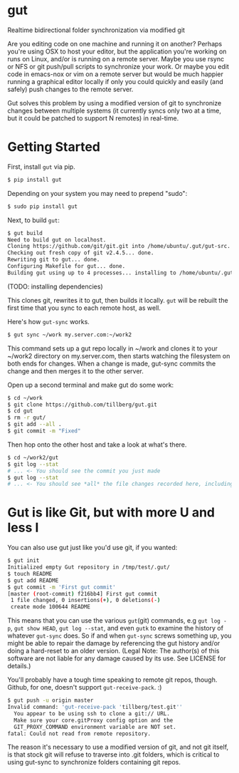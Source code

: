 gut
===

Realtime bidirectional folder synchronization via modified git

Are you editing code on one machine and running it on another? Perhaps you're using
OSX to host your editor, but the application you're working on runs on Linux, and/or
is running on a remote server. Maybe you use rsync or NFS or git push/pull scripts
to synchronize your work. Or maybe you edit code in emacs-nox or vim on a remote
server but would be much happier running a graphical editor locally if only you could
quickly and easily (and safely) push changes to the remote server.

Gut solves this problem by using a modified version of git to synchronize changes
between multiple systems (it currently syncs only two at a time, but it could be
patched to support N remotes) in real-time.

Getting Started
===============

First, install `gut` via pip.

```sh
$ pip install gut
```

Depending on your system you may need to prepend "sudo":

```sh
$ sudo pip install gut
```

Next, to build `gut`:

```sh
$ gut build
Need to build gut on localhost.
Cloning https://github.com/git/git.git into /home/ubuntu/.gut/gut-src... done.
Checking out fresh copy of git v2.4.5... done.
Rewriting git to gut... done.
Configuring Makefile for gut... done.
Building gut using up to 4 processes... installing to /home/ubuntu/.gut/gut-build... done.
```

(TODO: installing dependencies)

This clones git, rewrites it to gut, then builds it locally. `gut` will be rebuilt
the first time that you sync to each remote host, as well.

Here's how `gut-sync` works.

```sh
$ gut sync ~/work my.server.com:~/work2
```

This command sets up a gut repo locally in ~/work and clones it to your ~/work2
directory on my.server.com, then starts watching the filesystem on both ends for
changes. When a change is made, gut-sync commits the change and then merges it
to the other server.

Open up a second terminal and make gut do some work:

```sh
$ cd ~/work
$ git clone https://github.com/tillberg/gut.git
$ cd gut
$ rm -r gut/
$ git add --all .
$ git commit -m "Fixed"
```

Then hop onto the other host and take a look at what's there.

```sh
$ cd ~/work2/gut
$ git log --stat
# ... <- You should see the commit you just made
$ gut log --stat
# ... <- You should see *all* the file changes recorded here, including inside ~/work2/gut/.git/
```

Gut is like Git, but with more U and less I
===========================================

You can also use gut just like you'd use git, if you wanted:

```sh
$ gut init
Initialized empty Gut repository in /tmp/test/.gut/
$ touch README
$ gut add README
$ gut commit -m 'First gut commit'
[master (root-commit) f216bb4] First gut commit
 1 file changed, 0 insertions(+), 0 deletions(-)
 create mode 100644 README
```

This means that you can use the various `gut`(git) commands, e.g `gut log -p`,
`gut show HEAD`, `gut log --stat`, and even `gutk` to examine the history of
whatever `gut-sync` does. So if and when `gut-sync` screws something up, you
might be able to repair the damage by referencing the gut history and/or doing
a hard-reset to an older version. (Legal Note: The author(s) of this software
are not liable for any damage caused by its use. See LICENSE for details.)

You'll probably have a tough time speaking to remote git repos, though. Github,
for one, doesn't support `gut-receive-pack`. :)

```sh
$ gut push -u origin master
Invalid command: 'gut-receive-pack 'tillberg/test.git''
  You appear to be using ssh to clone a git:// URL.
  Make sure your core.gitProxy config option and the
  GIT_PROXY_COMMAND environment variable are NOT set.
fatal: Could not read from remote repository.
```

The reason it's necessary to use a modified version of git, and not git itself,
is that stock git will refuse to traverse into .git folders, which is critical
to using gut-sync to synchronize folders containing git repos.

